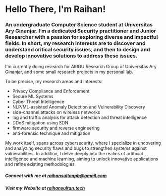 # Hello There, I'm Raihan!
### An undergraduate Computer Science student at Universitas Ary Ginanjar. I’m a dedicated Security practitioner and Junior Researcher with a passion for exploring diverse and impactful fields. In short, my research interests are to discover and understand critical security issues, and then to design and develop innovative solutions to address these issues.

I'm currently doing research for AIRDU Research Group of Universitas Ary Ginanjar, and some small research projects in my personal lab.

To be precise, my research areas and interests:

- Privacy Compliance and Enforcement
- Secure ML Systems
- Cyber Threat Intelligence
- NLP/ML-assisted Anomaly Detection and Vulnerability Discovery
- side-channel attacks on wireless networks
- log and traffic analysis for attack detection and threat intelligence
- DDoS mitigation using SDN
- firmware security and reverse engineering
- anti-forensic technique and mitigation

My work itself, spans across cybersecurity, where I specialize in uncovering and analyzing security flaws and bugs to strengthen systems against vulnerabilities. In addition, I delve deeply into the realms of artificial intelligence and machine learning, aiming to unlock innovative applications and refine existing methodologies.

##### Connect with me at raihansultanpb@gmail.com
##### Visit my Website at [raihansultan.tech](https://raihansultan.tech)
